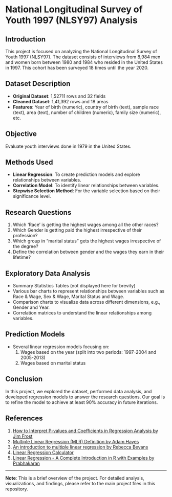 

# National Longitudinal Survey of Youth 1997 (NLSY97) Analysis

## Introduction
This project is focused on analyzing the National Longitudinal Survey of Youth 1997 (NLSY97). The dataset consists of interviews from 8,984 men and women born between 1980 and 1984 who resided in the United States in 1997. This cohort has been surveyed 18 times until the year 2020.

## Dataset Description
- **Original Dataset**: 1,52711 rows and 32 fields
- **Cleaned Dataset**: 1,41,392 rows and 18 areas
- **Features**: Year of birth (numeric), country of birth (text), sample race (text), area (text), number of children (numeric), family size (numeric), etc.

## Objective
Evaluate youth interviews done in 1979 in the United States.

## Methods Used
- **Linear Regression**: To create prediction models and explore relationships between variables.
- **Correlation Model**: To identify linear relationships between variables.
- **Stepwise Selection Method**: For the variable selection based on their significance level.

## Research Questions
1. Which ‘Race’ is getting the highest wages among all the other races?
2. Which Gender is getting paid the highest irrespective of their profession?
3. Which group in “marital status” gets the highest wages irrespective of the degree?
4. Define the correlation between gender and the wages they earn in their lifetime?

## Exploratory Data Analysis
- Summary Statistics Tables (not displayed here for brevity)
- Various bar charts to represent relationships between variables such as Race & Wage, Sex & Wage, Marital Status and Wage.
- Comparison charts to visualize data across different dimensions, e.g., Gender and Year.
- Correlation matrices to understand the linear relationships among variables.

## Prediction Models
- Several linear regression models focusing on:
  1. Wages based on the year (split into two periods: 1997-2004 and 2005-2013)
  2. Wages based on marital status

## Conclusion
In this project, we explored the dataset, performed data analysis, and developed regression models to answer the research questions. Our goal is to refine the model to achieve at least 90% accuracy in future iterations.

## References
1. [How to Interpret P-values and Coefficients in Regression Analysis by Jim Frost](https://statisticsbyjim.com/regression/interpret-coefficients-p-values-regression/)
2. [Multiple Linear Regression (MLR) Definition by Adam Hayes](https://www.investopedia.com/terms/m/mlr.asp)
3. [An introduction to multiple linear regression by Rebecca Bevans](https://www.scribbr.com/statistics/multiple-linear-regression/)
4. [Linear Regression Calculator](https://www.socscistatistics.com/tests/regression/default.aspx)
5. [Linear Regression - A Complete Introduction in R with Examples by Prabhakaran](https://www.machinelearningplus.com/machine-learning/complete-introduction-linear-regression-r/)

---

**Note**: This is a brief overview of the project. For detailed analysis, visualizations, and findings, please refer to the main project files in this repository.
